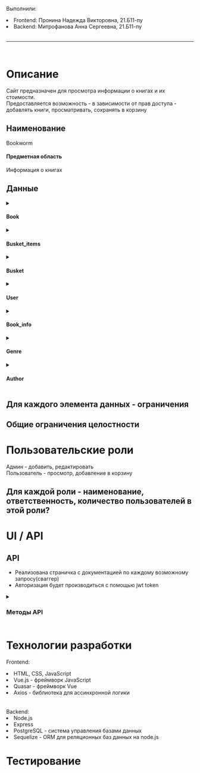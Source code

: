 Выполнили:
<li>Frontend: Пронина Надежда Викторовна, 21.Б11-пу</li>
<li>Backend: Митрофанова Анна Сергеевна, 21.Б11-пу</li>
<br>
<hr>
<br>

# Описание

Сайт предназначен для просмотра информации о книгах и их стоимости.<br> Предоставляется возможность - в зависимости от прав доступа - добавлять книги, просматривать, сохранять в корзину <br>
## Наименование  
Bookworm
<h4>Предметная область</h4> 
Информация о книгах <br>
<h2>Данные</h2> 

<details> 
  
<summary> <h4>Book</h4> </summary>

|Название|Тип|Ограничение|
|-:|:-:|:-|
|id|int64|not null, >0|
|name|string|not null, len>0|
|author_id|int64| >0, not null|
|price|float| >=0, not null|
|genre_id|int64| >0, not null|

</details>


<details> 
  
<summary> <h4>Busket_items</h4> </summary>

|Название|Тип|Ограничение|
|-:|:-:|:-|
|id|int64|not null, >0|
|author_id|int64| >0, not null|
|backet_id|int64| >0, not null|

</details>


<details> 
  
<summary> <h4>Busket</h4> </summary>

|Название|Тип|Ограничение|
|-:|:-:|:-|
|id|int64|not null, >0|
|user_id|int64| >0, not null|

</details>


<details> 
  
<summary> <h4>User</h4> </summary>

|Название|Тип|Ограничение|
|-:|:-:|:-|
|id|int64|not null, >0|
|email|string| len > 0, not null|
|password|string| len > 0, not null|
|role|string| len > 0, not null|

</details>

<details> 
  
<summary> <h4>Book_info</h4> </summary>

|Название|Тип|Ограничение|
|-:|:-:|:-|
|id|int64|not null, >0|
|book_id|int64| >0, not null|
|title|string| len > 0, not null|
|email|description| len > 0, not null|


</details>


<details> 
  
<summary> <h4>Genre</h4> </summary>

|Название|Тип|Ограничение|
|-:|:-:|:-|
|id|int64|not null, >0|
|name|string| len > 0, not null|


</details>

<details> 
  
<summary> <h4>Author</h4> </summary>

|Название|Тип|Ограничение|
|-:|:-:|:-|
|id|int64|not null, >0|
|name|string| len > 0, not null|

</details>


## Для каждого элемента данных - ограничения
## Общие ограничения целостности
# Пользовательские роли

Админ - добавить, редактировать <br>
Пользователь - просмотр, добавление в корзину

## Для каждой роли - наименование, ответственность, количество пользователей в этой роли?
# UI / API 
## API
  - Реализована страничка с документацией по каждому возможному запросу(сваггер)
  - Авторизация будет производиться с помощью jwt token
<details><summary> <h3>Методы API<h3></summary>
<p>
    
* Документация API с использованием Swagger JSDoc
* подробная информация в файле server/swagger.json или по адресу http://localhost:5000/api-docs/#/

1) Admin - Admin operations
- POST, /api/admin/assignRole, Assign a role to a user

2) Authors - Author management
- POST, /api/author, Create a new author

- GET, /api/author, Get all authors

3) Books - Book management
- POST, /api/book, Create a new book
- GET, /api/book, Get all books
- GET, /api/book/{id}, Get a book by ID
- DELETE, /api/book/{id}, Delete a book by ID
- PUT, /api/book/{id}, Edit a book by ID

4) Genres - Genre management
- POST, /api/genre, Create a new genre
- GET, /api/genre, Get all genres

5) Root - Root endpoint
- GET / Get information about the API

6) Users - User management
- POST, /api/user/registration, Register a new user
- POST, /api/user/login, Login to the system
- GET, /api/user/auth, Check if the user is authenticated
</p></details>



# Технологии разработки
Frontend:
<li>HTML, CSS, JavaScript</li>
<li>Vue.js - фреймворк JavaScript </li>
<li>Quasar - фреймворк Vue </li> 
<li>Axios - библиотека для ассинхронной логики </li>
<br>
<br>
Backend:
<li>Node.js</li>
<li>Express</li>
<li>PostgreSQL - система управления базами данных</li>
<li>Sequelize - ORM для реляционных баз данных на node.js</li>

# Тестирование
